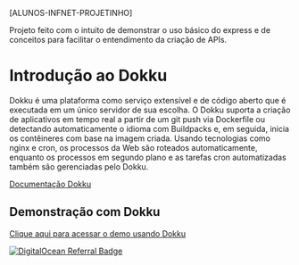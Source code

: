 [ALUNOS-INFNET-PROJETINHO]


Projeto feito com o intuito de demonstrar
o uso básico do express e de conceitos para facilitar o entendimento da criação de APIs.


# Introdução ao Dokku

Dokku é uma plataforma como serviço extensível e de código aberto que é executada em um único servidor de sua escolha. O Dokku suporta a criação de aplicativos em tempo real a partir de um git push via Dockerfile ou detectando automaticamente o idioma com Buildpacks e, em seguida, inicia os contêineres com base na imagem criada. Usando tecnologias como nginx e cron, os processos da Web são roteados automaticamente, enquanto os processos em segundo plano e as tarefas cron automatizadas também são gerenciadas pelo Dokku.

[Documentação Dokku](https://github.com/dokku/dokku)

## Demonstração com Dokku

[Clique aqui para acessar o demo usando Dokku](http://159.223.141.136:3000/)

<a href="https://www.digitalocean.com/?refcode=0c4b877d7dd1&utm_campaign=Referral_Invite&utm_medium=Referral_Program&utm_source=badge"><img src="https://web-platforms.sfo2.cdn.digitaloceanspaces.com/WWW/Badge%201.svg" alt="DigitalOcean Referral Badge" /></a>